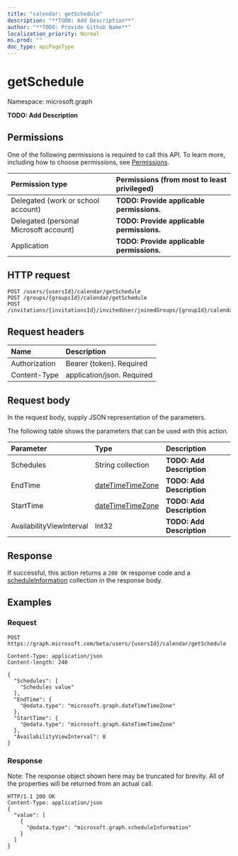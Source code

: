 ```yaml
---
title: "calendar: getSchedule"
description: "**TODO: Add Description**"
author: "**TODO: Provide Github Name**"
localization_priority: Normal
ms.prod: ""
doc_type: apiPageType
---
```


# getSchedule

Namespace: microsoft.graph

**TODO: Add Description**

## Permissions
One of the following permissions is required to call this API. To learn more, including how to choose permissions, see [Permissions](/concepts/permissions-reference.md).

|Permission type|Permissions (from most to least privileged)|
|:---|:---|
|Delegated (work or school account)|**TODO: Provide applicable permissions.**|
|Delegated (personal Microsoft account)|**TODO: Provide applicable permissions.**|
|Application|**TODO: Provide applicable permissions.**|

## HTTP request
<!-- {
  "blockType": "ignored"
}
-->
``` http
POST /users/{usersId}/calendar/getSchedule
POST /groups/{groupsId}/calendar/getSchedule
POST /invitations/{invitationsId}/invitedUser/joinedGroups/{groupId}/calendar/getSchedule
```

## Request headers
|Name|Description|
|:---|:---|
|Authorization|Bearer {token}. Required|
|Content-Type|application/json. Required|

## Request body
In the request body, supply JSON representation of the parameters.

The following table shows the parameters that can be used with this action.

|Parameter|Type|Description|
|:---|:---|:---|
|Schedules|String collection|**TODO: Add Description**|
|EndTime|[dateTimeTimeZone](../resources/datetimetimezone.md)|**TODO: Add Description**|
|StartTime|[dateTimeTimeZone](../resources/datetimetimezone.md)|**TODO: Add Description**|
|AvailabilityViewInterval|Int32|**TODO: Add Description**|



## Response
If successful, this action returns a `200 OK` response code and a [scheduleInformation](../resources/scheduleinformation.md) collection in the response body.

## Examples

### Request
<!-- {
  "blockType": "request",
  "name": "calendar_getschedule"
}
-->
``` http
POST https://graph.microsoft.com/beta/users/{usersId}/calendar/getSchedule

Content-Type: application/json
Content-length: 240

{
  "Schedules": [
    "Schedules value"
  ],
  "EndTime": {
    "@odata.type": "microsoft.graph.dateTimeTimeZone"
  },
  "StartTime": {
    "@odata.type": "microsoft.graph.dateTimeTimeZone"
  },
  "AvailabilityViewInterval": 8
}
```

### Response
Note: The response object shown here may be truncated for brevity. All of the properties will be returned from an actual call.
<!-- {
  "blockType": "response",
  "truncated": true,
  "@odata.type": "collection(microsoft.graph.scheduleinformation)"
}
-->
``` http
HTTP/1.1 200 OK
Content-Type: application/json
{
  "value": [
    {
      "@odata.type": "microsoft.graph.scheduleInformation"
    }
  ]
}
```


